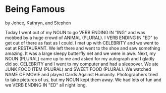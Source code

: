 # Being Famous
by Johee, Kathryn, and Stephen

Today I went out of my NOUN to go VERB ENDING IN "ING" and was mobbed by a huge crowd of ANIMAL (PLURAL).
I VERB ENDING IN "ED" to get out of there as fast as I could.
I met up with CELEBRITY and we went to eat at RESTAURANT.
We left there and went to the shoe and saw something amazing.
It was a large sleepy butterfly net and we were in awe.
Next, my NOUN (PLURAL) came up to me and asked for my autograph and I gladly did so.
CELEBRITY and I went to my computer and had a sleepover.
We ate JUNK FOOD ITEM (PLURAL) and SWEET FOOD (PLURAL).
We watched NAME OF MOVIE and played Cards Against Humanity.
Photographers tried to take pictures of us, but my NOUN kept them away.
We had lots of fun and we VERB ENDING IN "ED" all night long.
